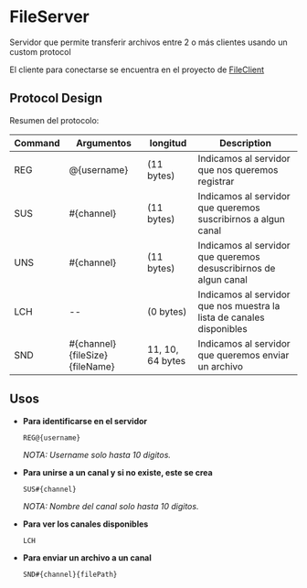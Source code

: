 # FileServer

Servidor que permite transferir archivos entre 2 o más clientes usando un custom protocol

El cliente para conectarse se encuentra en el proyecto de [FileClient](https://github.com/asloth/FileClient)

## Protocol Design

Resumen del protocolo:

| Command | Argumentos | longitud | Description | 
| -- | -- | -- | -- |
| REG | @{username} | (11 bytes) | Indicamos al servidor que nos queremos registrar | 
| SUS | #{channel} | (11 bytes) | Indicamos al servidor que queremos suscribirnos a algun canal |
| UNS | #{channel} | (11 bytes) | Indicamos al servidor que queremos desuscribirnos de algun canal |
| LCH | -- | (0 bytes) | Indicamos al servidor que nos muestra la lista de canales disponibles |
| SND | #{channel} {fileSize} {fileName} | 11, 10, 64 bytes | Indicamos al servidor que queremos enviar un archivo | 

## Usos
- **Para identificarse en el servidor**

  `REG@{username}` 

  _NOTA: Username solo hasta 10 digitos._

- **Para unirse a un canal y si no existe, este se crea**

  `SUS#{channel}`

  _NOTA: Nombre del canal solo hasta 10 digitos._

- **Para ver los canales disponibles**

  `LCH`

- **Para enviar un archivo a un canal**

  `SND#{channel}{filePath}`
